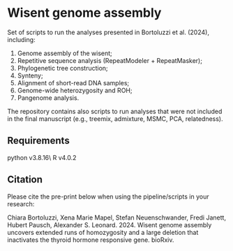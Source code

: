 # Wisent genome assembly

Set of scripts to run the analyses presented in Bortoluzzi et al. (2024), including:

1. Genome assembly of the wisent;
2. Repetitive sequence analysis (RepeatModeler + RepeatMasker);
3. Phylogenetic tree construction;
4. Synteny;
5. Alignment of short-read DNA samples;
6. Genome-wide heterozygosity and ROH;
7. Pangenome analysis.

The repository contains also scripts to run analyses that were not included in the final manuscript (e.g., treemix, admixture, MSMC, PCA, relatedness).

## Requirements
python v3.8.16\\
R v4.0.2

## Citation

Please cite the pre-print below when using the pipeline/scripts in your research:

Chiara Bortoluzzi, Xena Marie Mapel, Stefan Neuenschwander, Fredi Janett, Hubert Pausch, Alexander S. Leonard. 2024. Wisent genome assembly uncovers extended runs of homozygosity and a large deletion that inactivates the thyroid hormone responsive gene. bioRxiv.

 
